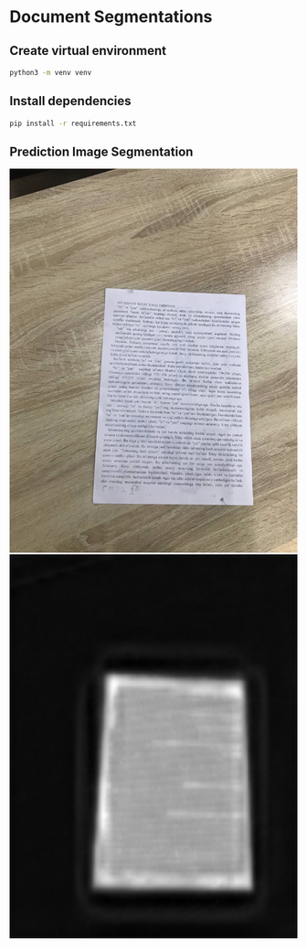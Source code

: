 # Document Segmentations

## Create virtual environment

```bash
python3 -m venv venv
```

## Install dependencies

```bash
pip install -r requirements.txt
```

## Prediction Image Segmentation

![Ground Truth](https://github.com/VisionCodeX/document-segment/blob/main/data/document.jpg)
![Prediction image segmentation](https://github.com/VisionCodeX/document-segment/blob/main/data/prediction.png)